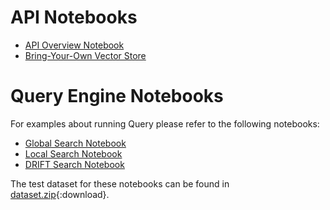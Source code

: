 # API Notebooks

- [API Overview Notebook](../../examples_notebooks/api_overview.ipynb)
- [Bring-Your-Own Vector Store](../../examples_notebooks/custom_vector_store.ipynb)

# Query Engine Notebooks

For examples about running Query please refer to the following notebooks:

- [Global Search Notebook](../../examples_notebooks/global_search.ipynb)
- [Local Search Notebook](../../examples_notebooks/local_search.ipynb)
- [DRIFT Search Notebook](../../examples_notebooks/drift_search.ipynb)

The test dataset for these notebooks can be found in [dataset.zip](../../data/operation_dulce/dataset.zip){:download}.

